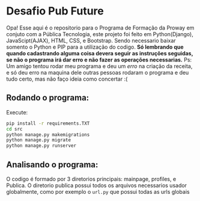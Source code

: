 # Desafio Pub Future

Opa! Esse aqui é o repositorio para o Programa de Formação da Proway em conjuto com a Pública Tecnologia, este projeto foi feito em Python(Django), JavaScipt(AJAX), HTML, CSS, e Bootstrap. Sendo necessario baixar somento o Python e PIP para a utilização do codigo. **Só lembrando que quando cadastrando alguma coisa devera seguir as instruções seguidas, se não o programa irá dar erro e não fazer as operações necessarias.**
Ps: Um amigo tentou rodar meu programa e deu um *erro* na criação da receita, e só deu erro na maquina dele outras pessoas rodaram o programa e deu tudo certo, mas não faço ideia como concertar :(

## Rodando o programa:
Execute:
```bash
pip install -r requirements.TXT
cd src
python manage.py makemigrations
python manage.py migrate
python manage.py runserver
```
## Analisando o programa:
O codigo é formado por 3 diretorios principais: mainpage, profiles, e Publica. O diretorio publica possui todos os arquivos necessarios usador globalmente, como por exemplo o ```url.py``` que possui todas as urls globais
